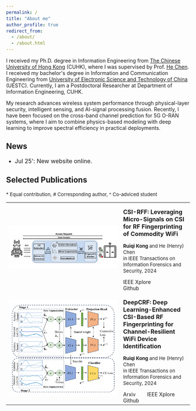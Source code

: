 ```yaml
---
permalink: /
title: "About me"
author_profile: true
redirect_from: 
  - /about/
  - /about.html
---
```


I received my Ph.D. degree in Information Engineering from <a href="https://www.cuhk.edu.hk/english/index.html">The Chinese University of Hong Kong</a> (CUHK), where I was supervised by Prof. <a href="https://www.ie.cuhk.edu.hk/faculty/chen-he-henry/">He Chen</a>. I received my bachelor's degree in Information and Communication Engineering from <a href="https://en.uestc.edu.cn/">University of Electronic Science and Technology of China</a> (UESTC). Currently, I am a Postdoctoral Researcher at Department of Information Engineering, CUHK. 


My research advances wireless system performance through physical-layer security, intelligent sensing, and AI-signal processing fusion. Recently, I have been focused on the cross-band channel prediction for 5G O-RAN systems, where I aim to combine physics-based modeling with deep learning to improve spectral efficiency in practical deployments.

News <font size=3></font>
------
* <font size=3>Jul 25': New website online.</font>

Selected Publications <font size=3></font>
------
<font size=2>* Equal contribution, # Corresponding author, ^ Co-adviced student</font>
<div>
  <table style="border-collapse: collapse; border: none;">

  <tr><td width="300" style="border: none;">
  <div class="col-sm-5 col-md-4 col-lg-4 col-xl-4 m-auto"><img class="img-pub shadow-pub" src="images/csirff.png" width="400"></div>
  </td>
  <td style="border: none;">
  <div class="col align-self-center pub">
    <p class="pub-p"><font size=3><b>CSI-RFF: Leveraging Micro-Signals on CSI for RF Fingerprinting of Commodity WiFi</b></font></p>
    <p class="pub-p"><font size=2><b>Ruiqi Kong</b> and He (Henry) Chen <br>in  IEEE Transactions on Information Forensics and Security, 2024</font></p>
    <a class="btn btn-primary" role="button" href="https://ieeexplore.ieee.org/document/10517677" target="_blank" style="text-decoration: none;">IEEE Xplore</a>&emsp;&emsp;
    <a class="btn btn-primary" role="button" href="https://github.com/Oriseven/CSI-RFF" target="_blank" style="text-decoration: none;">Github</a>&emsp;&emsp;
  </div>
  </td></tr>

  <tr><td width="300" style="border: none;">
  <div class="col-sm-5 col-md-4 col-lg-4 col-xl-4 m-auto"><img class="img-pub shadow-pub" src="images/deepcrf.png" width="300"></div>
  </td>
  <td style="border: none;">
  <div class="col align-self-center pub">
    <p class="pub-p"><font size=3><b>DeepCRF: Deep Learning-Enhanced CSI-Based RF Fingerprinting for Channel-Resilient WiFi Device Identification</b></font></p>
    <p class="pub-p"><font size=2><b>Ruiqi Kong</b> and He (Henry) Chen <br>in  IEEE Transactions on Information Forensics and Security, 2024</font></p>
    <a class="btn btn-primary" role="button" href="https://arxiv.org/html/2411.06925v1" target="_blank" style="text-decoration: none;">Arxiv</a>&emsp;&emsp;
    <a class="btn btn-primary" role="button" href="https://ieeexplore.ieee.org/document/10793404" target="_blank" style="text-decoration: none;">IEEE Xplore</a>&emsp;&emsp;
    <a class="btn btn-primary" role="button" href="https://github.com/Oriseven/DeepCRF_TIFS" target="_blank" style="text-decoration: none;">Github</a>&emsp;&emsp;
  </div>
  </td></tr>
  
  </table>
</div>
